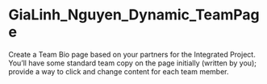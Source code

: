 # GiaLinh_Nguyen_Dynamic_TeamPage
Create a Team Bio page based on your partners for the Integrated Project. You’ll have some standard team copy on the page initially (written by you); provide a way to click and change content for each team member.

